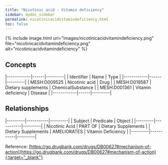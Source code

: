 ```yaml
---
title: "Nicotinic acid - Vitamin deficiency"
sidebar: mydoc_sidebar
permalink: nicotinicacidvitamindeficiency.html
toc: false 
---
```


{% include image.html url="images/nicotinicacidvitamindeficiency.png" file="nicotinicacidvitamindeficiency.png" alt="nicotinicacidvitamindeficiency" %}

## Concepts

|------------|------|---------|
| Identifier | Name | Type    |
|------------|------|---------|
| MESH:D009525 | Nicotinic acid | Drug |
| MESH:D019587 | Dietary supplements | ChemicalSubstance |
| MESH:D001361 | Vitamin deficiency | Disease |
|------------|------|---------|

## Relationships

|---------|-----------|---------|
| Subject | Predicate | Object  |
|---------|-----------|---------|
| Nicotinic Acid | PART OF | Dietary Supplements |
| Dietary Supplements | AMELIORATES | Vitamin Deficiency |
|---------|-----------|---------|

Reference: [https://go.drugbank.com/drugs/DB00627#mechanism-of-action](https://go.drugbank.com/drugs/DB00627#mechanism-of-action){:target="_blank"}